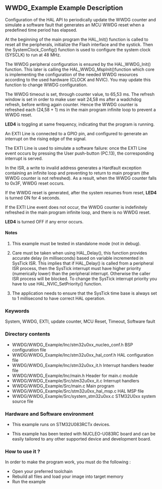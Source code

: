 ## <b>WWDG_Example Example Description</b>

Configuration of the HAL API to periodically update the WWDG counter and simulate a software fault that
generates an MCU WWDG reset when a predefined time period has elapsed.

At the beginning of the main program the HAL_Init() function is called to reset
all the peripherals, initialize the Flash interface and the systick.
Then the SystemClock_Config() function is used to configure the system
clock (SYSCLK) to run at 48 MHz.

The WWDG peripheral configuration is ensured by the HAL_WWDG_Init() function.
This later is calling the HAL_WWDG_MspInit()function which core is implementing
the configuration of the needed WWDG resources according to the used hardware (CLOCK
and NVIC). You may update this function to change WWDG configuration.

The WWDG timeout is set, through counter value, to 65,53 ms.
The refresh window is set in order to make user wait 24,58 ms after a wadchdog refresh,
before writing again counter. Hence the WWDG counter is refreshed each (24,58 + 1) ms in the
main program infinite loop to prevent a WWDG reset.

**LED4** is toggling at same frequency, indicating that the program is running.


An EXTI Line is connected to a GPIO pin, and configured to generate an interrupt
on the rising edge of the signal.

The EXTI Line is used to simulate a software failure: once the EXTI Line event
occurs by pressing the User push-button (PC.13), the corresponding interrupt is served.

In the ISR, a write to invalid address generates a Hardfault exception containing
an infinite loop and preventing to return to main program (the WWDG counter is
not refreshed).
As a result, when the WWDG counter falls to 0x3F, WWDG reset occurs.

If the WWDG reset is generated, after the system resumes from reset, **LED4** is turned ON for 4 seconds.

If the EXTI Line event does not occur, the WWDG counter is indefinitely refreshed
in the main program infinite loop, and there is no WWDG reset.

**LED4** is turned OFF if any error occurs.

#### <b>Notes</b>

 1. This example must be tested in standalone mode (not in debug).

 2. Care must be taken when using HAL_Delay(), this function provides accurate
    delay (in milliseconds) based on variable incremented in SysTick ISR. This
    implies that if HAL_Delay() is called from a peripheral ISR process, then
    the SysTick interrupt must have higher priority (numerically lower)
    than the peripheral interrupt. Otherwise the caller ISR process will be blocked.
    To change the SysTick interrupt priority you have to use HAL_NVIC_SetPriority() function.

 3. The application needs to ensure that the SysTick time base is always set to 1 millisecond
    to have correct HAL operation.


### <b>Keywords</b>

System, WWDG, EXTI, update counter, MCU Reset, Timeout, Software fault

### <b>Directory contents</b>

  - WWDG/WWDG_Example/Inc/stm32u0xx_nucleo_conf.h     BSP configuration file
  - WWDG/WWDG_Example/Inc/stm32u0xx_hal_conf.h    HAL configuration file
  - WWDG/WWDG_Example/Inc/stm32u0xx_it.h          Interrupt handlers header file
  - WWDG/WWDG_Example/Inc/main.h                        Header for main.c module
  - WWDG/WWDG_Example/Src/stm32u0xx_it.c          Interrupt handlers
  - WWDG/WWDG_Example/Src/main.c                        Main program
  - WWDG/WWDG_Example/Src/stm32u0xx_hal_msp.c     HAL MSP file
  - WWDG/WWDG_Example/Src/system_stm32u0xx.c      STM32U0xx system source file


### <b>Hardware and Software environment</b>

  - This example runs on STM32U083RCTx devices.

  - This example has been tested with NUCLEO-U083RC board and can be
    easily tailored to any other supported device and development board.


### <b>How to use it ?</b>

In order to make the program work, you must do the following :

 - Open your preferred toolchain
 - Rebuild all files and load your image into target memory
 - Run the example


